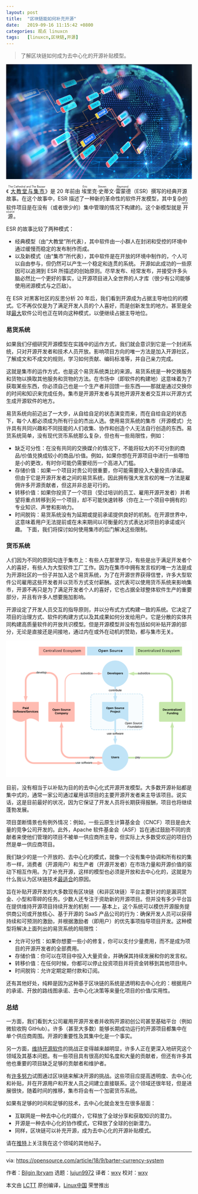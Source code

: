 ```yaml
---
layout: post
title:	"区块链能如何补充开源"
date:	2019-09-16 11:15:42 +0800 
categories:	观点 linuxcn 
tags:	[linuxcn,区块链,开源]
---
```




> 
> 了解区块链如何成为去中心化的开源补贴模型。
> 
> 
> 


![](/Asserts/Images/album/201909/16/111521od1yn9r1nr1eii9o.jpg)


《<ruby> <a href="http://catb.org/">  大教堂与集市 </a> <rt>  The Cathedral and The Bazaar </rt></ruby>》是 20 年前由<ruby> 埃里克·史蒂文·雷蒙德 <rt>  Eric Steven Raymond </rt> <rt> </rt></ruby>（ESR）撰写的经典开源故事。在这个故事中，ESR 描述了一种新的革命性的软件开发模型，其中复杂的软件项目是在没有（或者很少的）集中管理的情况下构建的。这个新模型就是<ruby> 开源 <rt>  open source </rt></ruby>。


ESR 的故事比较了两种模式：


* 经典模型（由“大教堂”所代表），其中软件由一小群人在封闭和受控的环境中通过缓慢而稳定的发布制作而成。
* 以及新模式（由“集市”所代表），其中软件是在开放的环境中制作的，个人可以自由参与，但仍然可以产生一个稳定和连贯的系统。 开源如此成功的一些原因可以追溯到 ESR 所描述的创始原则。尽早发布、经常发布，并接受许多头脑必然比一个更好的事实，让开源项目进入全世界的人才库（很少有公司能够使用闭源模式与之匹敌）。


在 ESR 对黑客社区的反思分析 20 年后，我们看到开源成为占据主导地位的的模式。它不再仅仅是为了满足开发人员的个人喜好，而是创新发生的地方。甚至是全球[最大](http://oss.cash/)软件公司也正在转向这种模式，以便继续占据主导地位。


### 易货系统


如果我们仔细研究开源模型在实践中的运作方式，我们就会意识到它是一个封闭系统，只对开源开发者和技术人员开放。影响项目方向的唯一方法是加入开源社区，了解成文和不成文的规则，学习如何贡献、编码标准等，并自己亲力完成。


这就是集市的运作方式，也是这个易货系统类比的来源。易货系统是一种交换服务和货物以换取其他服务和货物的方法。在市场中（即软件的构建地）这意味着为了获取某些东西，你必须自己也是一个生产者并回馈一些东西——那就是通过交换你的时间和知识来完成任务。集市是开源开发者与其他开源开发者交互并以开源方式生成开源软件的地方。


易货系统向前迈出了一大步，从自给自足的状态演变而来，而在自给自足的状态下，每个人都必须成为所有行业的杰出人选。使用易货系统的集市（开源模式）允许具有共同兴趣和不同技能的人们收集、协作和创造个人无法自行创造的东西。易货系统简单，没有现代货币系统那么复杂，但也有一些局限性，例如：


* 缺乏可分性：在没有共同的交换媒介的情况下，不能将较大的不可分割的商品/价值兑换成较小的商品/价值。例如，如果你想在开源项目中进行一些哪怕是小的更改，有时你可能仍需要经历一个高进入门槛。
* 存储价值：如果一个项目对贵公司很重要，你可能需要投入大量投资/承诺。但由于它是开源开发者之间的易货系统，因此拥有强大发言权的唯一方法是雇佣许多开源贡献者，但这并非总是可行的。
* 转移价值：如果你投资了一个项目（受过培训的员工、雇用开源开发者）并希望将重点转移到另一个项目，却不可能快速转移（你在上一个项目中拥有的）专业知识、声誉和影响力。
* 时间脱钩：易货系统没有为延期或提前承诺提供良好的机制。在开源世界中，这意味着用户无法提前或在未来期间以可衡量的方式表达对项目的承诺或兴趣。 下面，我们将探讨如何使用集市的后门解决这些限制。


### 货币系统


人们因为不同的原因勾连于集市上：有些人在那里学习，有些是出于满足开发者个人的喜好，有些人为大型软件工厂工作。因为在集市中拥有发言权的唯一方法是成为开源社区的一份子并加入这个易货系统，为了在开源世界获得信誉，许多大型软件公司雇用这些开发者并以货币方式支付薪酬。这代表可以使用货币系统来影响集市，开源不再只是为了满足开发者个人的喜好，它也占据全球整体软件生产的重要部分，并且有许多人想要施加影响。


开源设定了开发人员交互的指导原则，并以分布式方式构建一致的系统。它决定了项目的治理方式、软件的构建方式以及其成果如何分发给用户。它是分散的实体共同构建高质量软件的开放共识模型。但是开源模型并没有包括如何补贴开源的部分，无论是直接还是间接地，通过内在或外在动机的赞助，都与集市无关。


![](/Asserts/Images/album/201909/16/111546fak9ksakscuxck3e.png)


目前，没有相当于以补贴为目的的去中心化式开源开发模型。大多数开源补贴都是集中式的，通常一家公司通过雇用该项目的主要开源开发者来主导该项目。说实话，这是目前最好的状况，因为它保证了开发人员将长期获得报酬，项目也将继续蓬勃发展。


项目垄断情景也有例外情况：例如，一些云原生计算基金会（CNCF）项目是由大量的竞争公司开发的。此外，Apache 软件基金会（ASF）旨在通过鼓励不同的贡献者来使他们管理的项目不被单一供应商所主导，但实际上大多数受欢迎的项目仍然是单一供应商项目。


我们缺少的是一个开放的、去中心化的模式，就像一个没有集中协调和所有权的集市一样，消费者（开源用户）和生产者（开源开发者）在市场力量和开源价值的驱动下相互作用。为了补充开源，这样的模型也必须是开放和去中心化的，这就是为什么我认为区块链技术[最适合](https://opensource.com/article/18/8/open-source-tokenomics)的原因。


旨在补贴开源开发的大多数现有区块链（和非区块链）平台主要针对的是漏洞赏金、小型和零碎的任务。少数人还专注于资助新的开源项目。但并没有多少平台旨在提供维持开源项目持续开发的机制 —— 基本上，这个系统可以模仿开源服务提供商公司或开放核心、基于开源的 SaaS 产品公司的行为：确保开发人员可以获得持续和可预测的激励，并根据激励者（即用户）的优先事项指导项目开发。这种模型将解决上面列出的易货系统的局限性：


* 允许可分性：如果你想要一些小的修复，你可以支付少量费用，而不是成为项目的开源开发者的全部费用。
* 存储价值：你可以在项目中投入大量资金，并确保其持续发展和你的发言权。
* 转移价值：在任何时候，你都可以停止投资项目并将资金转移到其他项目中。
* 时间脱钩：允许定期定期付款和订阅。


还有其他好处，纯粹是因为这种基于区块链的系统是透明和去中心化的：根据用户的承诺、开放的路线图承诺、去中心化决策等来量化项目的价值/实用性。


### 总结


一方面，我们看到大公司雇用开源开发者并收购开源初创公司甚至基础平台（例如微软收购 GitHub）。许多（甚至大多数）能够长期成功运行的开源项目都集中在单个供应商周围。开源的重要性及其集中化是一个事实。


另一方面，[维持开源软件](https://www.youtube.com/watch?v=VS6IpvTWwkQ)的挑战正变得越来越明显，许多人正在更深入地研究这个领域及其基本问题。有一些项目具有很高的知名度和大量的贡献者，但还有许多其他也重要的项目缺乏足够的贡献者和维护者。


有[许多努力](https://opensource.com/article/18/8/open-source-tokenomics)试图通过区块链来解决开源的挑战。这些项目应提高透明度、去中心化和补贴，并在开源用户和开发人员之间建立直接联系。这个领域还很年轻，但是进展很快，随着时间的推移，集市将会有一个加密货币系统。


如果有足够的时间和足够的技术，去中心化就会发生在很多层面：


* 互联网是一种去中心化的媒介，它释放了全球分享和获取知识的潜力。
* 开源是一种去中心化的协作模式，它释放了全球的创新潜力。
* 同样，区块链可以补充开源，成为去中心化的开源补贴模式。


请在[推特](http://twitter.com/bibryam)上关注我在这个领域的其他帖子。




---


via: <https://opensource.com/article/18/9/barter-currency-system>


作者：[Bilgin lbryam](https://opensource.com/users/bibryam) 选题：[lujun9972](https://github.com/lujun9972) 译者：[wxy](https://github.com/wxy) 校对：[wxy](https://github.com/wxy)


本文由 [LCTT](https://github.com/LCTT/TranslateProject) 原创编译，[Linux中国](https://linux.cn/) 荣誉推出
